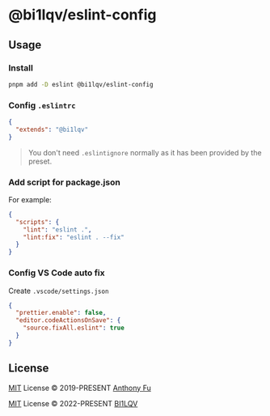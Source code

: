 # @bi1lqv/eslint-config

## Usage

### Install

```bash
pnpm add -D eslint @bi1lqv/eslint-config
```

### Config `.eslintrc`

```json
{
  "extends": "@bi1lqv"
}
```

> You don't need `.eslintignore` normally as it has been provided by the preset.

### Add script for package.json

For example:

```json
{
  "scripts": {
    "lint": "eslint .",
    "lint:fix": "eslint . --fix"
  }
}
```

### Config VS Code auto fix

Create `.vscode/settings.json`

```json
{
  "prettier.enable": false,
  "editor.codeActionsOnSave": {
    "source.fixAll.eslint": true
  }
}
```

## License

[MIT](./LICENSE) License &copy; 2019-PRESENT [Anthony Fu](https://github.com/antfu)

[MIT](./LICENSE) License &copy; 2022-PRESENT [BI1LQV](https://github.com/bi1lqv)
